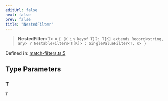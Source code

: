 ```yaml
---
editUrl: false
next: false
prev: false
title: "NestedFilter"
---
```


> **NestedFilter**\<`T`\> = `{ [K in keyof T]?: T[K] extends Record<string, any> ? NestableFilters<T[K]> : SingleValueFilter<T, K> }`

Defined in: [match-filters.ts:5](https://github.com/WinstonFassett/matchina/blob/2d22b2187dda803854f54b63fe09d04bd833387d/src/match-filters.ts#L5)

## Type Parameters

### T

`T`
